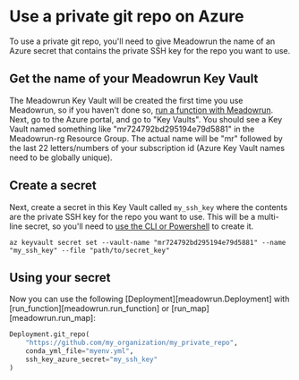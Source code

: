 # Use a private git repo on Azure

To use a private git repo, you'll need to give Meadowrun the name of an Azure secret
that contains the private SSH key for the repo you want to use.

## Get the name of your Meadowrun Key Vault

The Meadowrun Key Vault will be created the first time you use Meadowrun, so if you
haven't done so, [run a function with Meadowrun](/tutorial/run_function.md). Next, go to
the Azure portal, and go to "Key Vaults". You should see a Key Vault named something
like "mr724792bd295194e79d5881" in the Meadowrun-rg Resource Group. The actual name will
be "mr" followed by the last 22 letters/numbers of your subscription id (Azure Key Vault
names need to be globally unique).

## Create a secret

Next, create a secret in this Key Vault called `my_ssh_key` where the contents are the
private SSH key for the repo you want to use. This will be a multi-line secret, so
you'll need to [use the CLI or
Powershell](https://docs.microsoft.com/en-in/azure/key-vault/secrets/multiline-secrets)
to create it.

```shell
az keyvault secret set --vault-name "mr724792bd295194e79d5881" --name "my_ssh_key" --file "path/to/secret_key"
```

## Using your secret

Now you can use the following [Deployment][meadowrun.Deployment] with
[run_function][meadowrun.run_function] or [run_map][meadowrun.run_map]:

```python
Deployment.git_repo(
    "https://github.com/my_organization/my_private_repo",
    conda_yml_file="myenv.yml",
    ssh_key_azure_secret="my_ssh_key"
)
```
